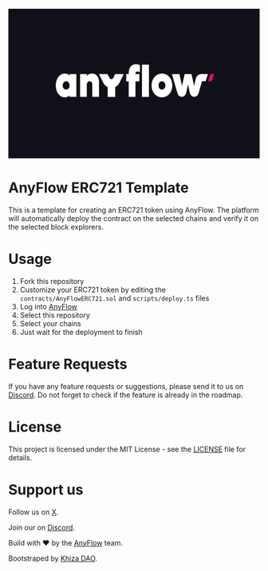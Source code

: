 <!-- img -->
<p align="center">
  <img src="./img/logo1.png" style="max-width: 100%;" height="300"/>
</p>

# AnyFlow ERC721 Template

This is a template for creating an ERC721 token using AnyFlow. The platform will automatically deploy the contract on the selected chains and verify it on the selected block explorers.

# Usage

1. Fork this repository
2. Customize your ERC721 token by editing the `contracts/AnyFlowERC721.sol` and `scripts/deploy.ts` files
3. Log into [AnyFlow](https://app-staging.anyflow.pro)
4. Select this repository
5. Select your chains
6. Just wait for the deployment to finish

# Feature Requests

If you have any feature requests or suggestions, please send it to us on [Discord](https://discord.gg/aCygGwBWya). Do not forget to check if the feature is already in the roadmap.

# License

This project is licensed under the MIT License - see the [LICENSE](LICENSE) file for details.

# Support us

Follow us on [X](https://x.com/anyflow_).

Join our on [Discord](https://discord.gg/aCygGwBWya).

Build with ❤️ by the [AnyFlow](https://anyflow.pro/team) team.

Bootstraped by [Khiza DAO](https://khizadao.com).
